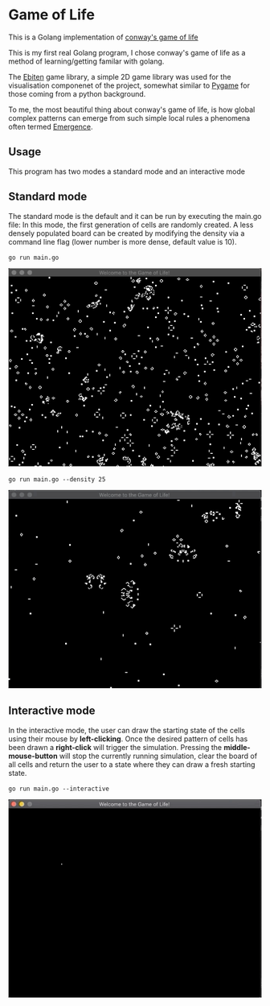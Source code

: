 # Game of Life

This is a Golang implementation of [conway's game of life](https://en.wikipedia.org/wiki/Conway%27s_Game_of_Life)

This is my first real Golang program, I chose conway's game of life as a method of learning/getting familar with golang.

The [Ebiten](https://github.com/hajimehoshi/ebiten) game library, a simple 2D game library was used for the visualisation componenet of the project, somewhat similar to [Pygame](https://www.pygame.org/wiki/GettingStarted) for those coming from a python background.

To me, the most beautiful thing about conway's game of life, is how global complex patterns can emerge from such simple local rules a phenomena often termed [Emergence](https://en.wikipedia.org/wiki/Emergence).

## Usage

This program has two modes a standard mode and an interactive mode

## Standard mode

The standard mode is the default and it can be run by executing the main.go file:
In this mode, the first generation of cells are randomly created. A less densely populated board can be created by modifying the density via a command line flag (lower number is more dense, default value is 10).

```
go run main.go
```

![one](./gifs/gol_one.gif)

```
go run main.go --density 25
```

![one](./gifs/gol_two.gif)

## Interactive mode

In the interactive mode, the user can draw the starting state of the cells using their mouse by **left-clicking**. Once the desired pattern of cells has been drawn a **right-click** will trigger the simulation. Pressing the **middle-mouse-button** will stop the currently running simulation, clear the board of all cells and return the user to a state where they can draw a fresh starting state.

```
go run main.go --interactive
```

![one](./gifs/gol_three.gif)
